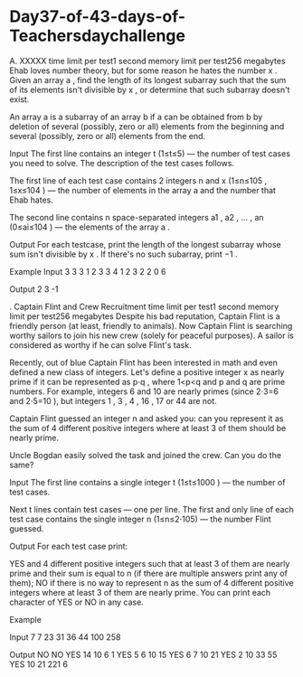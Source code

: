 # Day37-of-43-days-of-Teachersdaychallenge

A. XXXXX
time limit per test1 second
memory limit per test256 megabytes
Ehab loves number theory, but for some reason he hates the number x
. Given an array a
, find the length of its longest subarray such that the sum of its elements isn't divisible by x
, or determine that such subarray doesn't exist.

An array a
 is a subarray of an array b
 if a
 can be obtained from b
 by deletion of several (possibly, zero or all) elements from the beginning and several (possibly, zero or all) elements from the end.

Input
The first line contains an integer t
 (1≤t≤5)
 — the number of test cases you need to solve. The description of the test cases follows.

The first line of each test case contains 2 integers n
 and x
 (1≤n≤105
, 1≤x≤104
) — the number of elements in the array a
 and the number that Ehab hates.

The second line contains n
 space-separated integers a1
, a2
, …
, an
 (0≤ai≤104
) — the elements of the array a
.

Output
For each testcase, print the length of the longest subarray whose sum isn't divisible by x
. If there's no such subarray, print −1
.

Example
Input
3
3 3
1 2 3
3 4
1 2 3
2 2
0 6

Output
2
3
-1


. Captain Flint and Crew Recruitment
time limit per test1 second
memory limit per test256 megabytes
Despite his bad reputation, Captain Flint is a friendly person (at least, friendly to animals). Now Captain Flint is searching worthy sailors to join his new crew (solely for peaceful purposes). A sailor is considered as worthy if he can solve Flint's task.

Recently, out of blue Captain Flint has been interested in math and even defined a new class of integers. Let's define a positive integer x
 as nearly prime if it can be represented as p⋅q
, where 1<p<q
 and p
 and q
 are prime numbers. For example, integers 6
 and 10
 are nearly primes (since 2⋅3=6
 and 2⋅5=10
), but integers 1
, 3
, 4
, 16
, 17
 or 44
 are not.

Captain Flint guessed an integer n
 and asked you: can you represent it as the sum of 4
 different positive integers where at least 3
 of them should be nearly prime.

Uncle Bogdan easily solved the task and joined the crew. Can you do the same?

Input
The first line contains a single integer t
 (1≤t≤1000
) — the number of test cases.

Next t
 lines contain test cases — one per line. The first and only line of each test case contains the single integer n
 (1≤n≤2⋅105)
 — the number Flint guessed.

Output
For each test case print:

YES and 4
 different positive integers such that at least 3
 of them are nearly prime and their sum is equal to n
 (if there are multiple answers print any of them);
NO if there is no way to represent n
 as the sum of 4
 different positive integers where at least 3
 of them are nearly prime.
You can print each character of YES or NO in any case.

Example

Input
7
7
23
31
36
44
100
258

Output
NO
NO
YES
14 10 6 1
YES
5 6 10 15
YES
6 7 10 21
YES
2 10 33 55
YES
10 21 221 6
